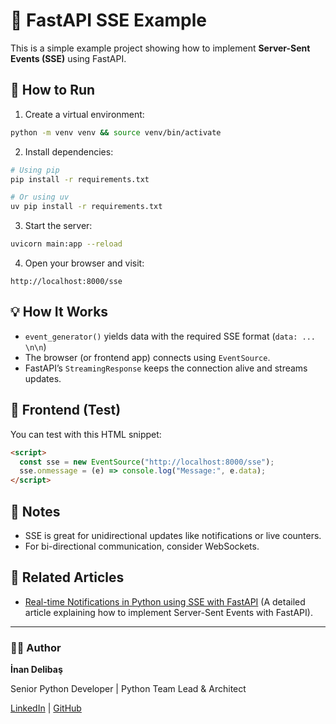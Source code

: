 # 🚀 FastAPI SSE Example

This is a simple example project showing how to implement **Server-Sent Events (SSE)** using FastAPI.

## 🔧 How to Run

1. Create a virtual environment:
```bash
python -m venv venv && source venv/bin/activate
```

2. Install dependencies:
```bash
# Using pip
pip install -r requirements.txt

# Or using uv
uv pip install -r requirements.txt
```

3. Start the server:
```bash
uvicorn main:app --reload
```

4. Open your browser and visit:
```
http://localhost:8000/sse
```

## 💡 How It Works

- `event_generator()` yields data with the required SSE format (`data: ... \n\n`)
- The browser (or frontend app) connects using `EventSource`.
- FastAPI’s `StreamingResponse` keeps the connection alive and streams updates.

## 🧪 Frontend (Test)

You can test with this HTML snippet:

```html
<script>
  const sse = new EventSource("http://localhost:8000/sse");
  sse.onmessage = (e) => console.log("Message:", e.data);
</script>
```

## 🧠 Notes

- SSE is great for unidirectional updates like notifications or live counters.
- For bi-directional communication, consider WebSockets.

## 📖 Related Articles

- [Real-time Notifications in Python using SSE with FastAPI](https://medium.com/@inandelibas/real-time-notifications-in-python-using-sse-with-fastapi-1c8c54746eb7) (A detailed article explaining how to implement Server-Sent Events with FastAPI).

---

### 🧑‍💻 Author

**İnan Delibaş**

Senior Python Developer | Python Team Lead & Architect

[LinkedIn](https://www.linkedin.com/in/inandelibas/) |
[GitHub](https://github.com/inanpy)
